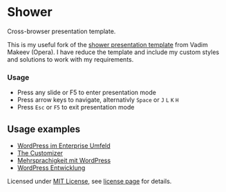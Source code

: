 # Shower
Сross-browser presentation template.

This is my useful fork of the [shower presentation template](http://pepelsbey.github.com/shower/) from Vadim Makeev (Opera). I have reduce the template and include my custom styles and solutions to work with my requirements.

### Usage
 * Press any slide or F5 to enter presentation mode
 * Press arrow keys to navigate, alternativly `Space` or `J` `L` `K` `H`
 * Press `Esc` or `F5` to exit presentation mode

## Usage examples
 * [WordPress im Enterprise Umfeld](http://bueltge.de/wordpress-enterprise/)
 * [The Customizer](http://bueltge.de/wordpress-customizer/)
 * [Mehrsprachigkeit mit WordPress](http://bueltge.de/wordpress-mehrsprachig/)
 * [WordPress Entwicklung](http://bueltge.de/wordpress-entwicklung/)


Licensed under [MIT License](http://en.wikipedia.org/wiki/MIT_License), see [license page](https://github.com/pepelsbey/shower/wiki/License) for details.
